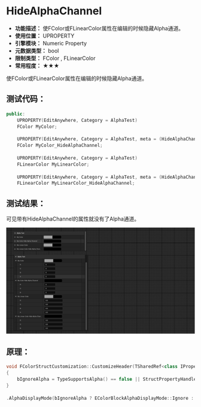 ﻿# HideAlphaChannel

- **功能描述：** 使FColor或FLinearColor属性在编辑的时候隐藏Alpha通道。
- **使用位置：** UPROPERTY
- **引擎模块：** Numeric Property
- **元数据类型：** bool
- **限制类型：** FColor , FLinearColor
- **常用程度：** ★★★

使FColor或FLinearColor属性在编辑的时候隐藏Alpha通道。

## 测试代码：

```cpp
public:
	UPROPERTY(EditAnywhere, Category = AlphaTest)
	FColor MyColor;

	UPROPERTY(EditAnywhere, Category = AlphaTest, meta = (HideAlphaChannel))
	FColor MyColor_HideAlphaChannel;

	UPROPERTY(EditAnywhere, Category = AlphaTest)
	FLinearColor MyLinearColor;

	UPROPERTY(EditAnywhere, Category = AlphaTest, meta = (HideAlphaChannel))
	FLinearColor MyLinearColor_HideAlphaChannel;
```

## 测试结果：

可见带有HideAlphaChannel的属性就没有了Alpha通道。

![Untitled](Meta_Numeric_HideAlphaChannel_Untitled.png)

## 原理：

```cpp
void FColorStructCustomization::CustomizeHeader(TSharedRef<class IPropertyHandle> InStructPropertyHandle, class FDetailWidgetRow& InHeaderRow, IPropertyTypeCustomizationUtils& StructCustomizationUtils)
{
	bIgnoreAlpha = TypeSupportsAlpha() == false || StructPropertyHandle->GetProperty()->HasMetaData(TEXT("HideAlphaChannel"));
}

.AlphaDisplayMode(bIgnoreAlpha ? EColorBlockAlphaDisplayMode::Ignore : EColorBlockAlphaDisplayMode::Separate)

```